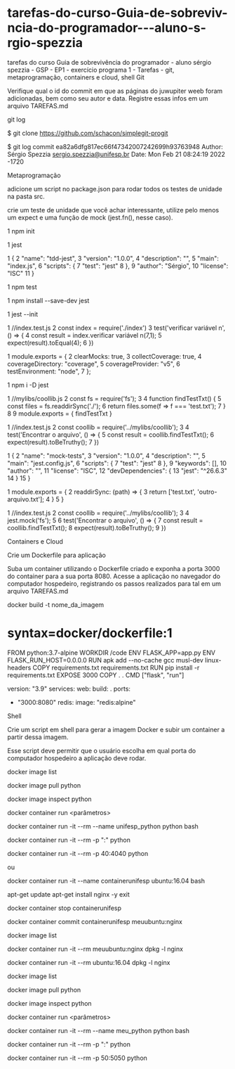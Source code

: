 # tarefas-do-curso-Guia-de-sobreviv-ncia-do-programador---aluno-s-rgio-spezzia
tarefas do curso Guia de sobrevivência do programador - aluno sérgio spezzia - GSP - EP1 - exercício programa 1 - Tarefas - git, metaprogramação, containers e cloud, shell 
Git




Verifique qual o id do commit em que as páginas do juwupiter weeb foram adicionadas, bem como seu autor e data. Registre essas infos em um arquivo TAREFAS.md





git log




$ git clone https://github.com/schacon/simplegit-progit





$ git log
commit ea82a6dfg817ec66f47342007242699h93763948
Author: Sérgio Spezzia <sergio.spezzia@unifesp.br>
Date:   Mon Feb 21 08:24:19 2022 -1720



Metaprogramação



adicione um script no package.json para rodar todos os testes de unidade na pasta src. 

crie um teste de unidade que você achar interessante, utilize pelo menos um expect e uma função de mock (jest.fn(), nesse caso).



1 npm init

1 jest



1 {
2  "name": "tdd-jest",
3  "version": "1.0.0",
4  "description": "",
5  "main": "index.js",
6  "scripts": {
7    "test": "jest"
8  },
9  "author": "Sérgio",
10  "license": "ISC"
11 }




1 npm test


1 npm install --save-dev jest


1 jest --init



1 //index.test.js
2 const index = require('./index')
3 test('verificar variável n', () => {
4    const result = index.verificar variável n(7,1);
5    expect(result).toEqual(4);
6 })







1 module.exports = {
2    clearMocks: true,
3    collectCoverage: true,
4    coverageDirectory: "coverage",
5    coverageProvider: "v5",
6    testEnvironment: "node",
7 };




1 npm i -D jest



1 //mylibs/coollib.js
2 const fs = require('fs');
3
4 function findTestTxt() {
5    const files = fs.readdirSync('./');
6    return files.some(f => f === 'test.txt');
7 }
8
9 module.exports = { findTestTxt }





1 //index.test.js
2 const coollib = require('../mylibs/coollib');
3
4 test('Encontrar o arquivo', () => {
5    const result = coollib.findTestTxt();
6    expect(result).toBeTruthy();
7 })






1 {
2  "name": "mock-tests",
3  "version": "1.0.0",
4  "description": "",
5  "main": "jest.config.js",
6  "scripts": {
7    "test": "jest"
8  },
9  "keywords": [],
10  "author": "",
11  "license": "ISC",
12  "devDependencies": {
13    "jest": "^26.6.3"
14  }
15 }







1 module.exports = {
2    readdirSync: (path) => {
3        return ['test.txt', 'outro-arquivo.txt'];
4    }
5 }







1 //index.test.js
2 const coollib = require('../mylibs/coollib');
3 
4 jest.mock('fs');
5 
6 test('Encontrar o arquivo', () => {
7    const result = coollib.findTestTxt();
8    expect(result).toBeTruthy();
9 })




Containers e Cloud



Crie um Dockerfile para aplicação

Suba um container utilizando o Dockerfile criado e exponha a porta 3000 do container para a sua porta 8080. 
Acesse a aplicação no navegador do computador hospedeiro, registrando os passos realizados para tal em um arquivo TAREFAS.md



docker build -t nome_da_imagem



# syntax=docker/dockerfile:1
FROM python:3.7-alpine
WORKDIR /code
ENV FLASK_APP=app.py
ENV FLASK_RUN_HOST=0.0.0.0
RUN apk add --no-cache gcc musl-dev linux-headers
COPY requirements.txt requirements.txt
RUN pip install -r requirements.txt
EXPOSE 3000
COPY . .
CMD ["flask", "run"]



version: "3.9"
services:
web:
build: .
ports:
- "3000:8080"
redis:
image: "redis:alpine"




Shell
 


Crie um script em shell para gerar a imagem Docker e subir um container a partir dessa imagem. 

Esse script deve permitir que o usuário escolha em qual porta do computador hospedeiro a aplicação deve rodar.







docker image list


docker image pull python


docker image inspect python


docker container run <parâmetros> <imagem> <CMD> <argumentos>


docker container run -it --rm --name unifesp_python python bash


docker container run -it --rm -p "<host>:<container>" python


docker container run -it --rm -p 40:4040 python







ou





docker container run -it --name containerunifesp ubuntu:16.04 bash


apt-get update
apt-get install nginx -y
exit



docker container stop containerunifesp


docker container commit containerunifesp meuubuntu:nginx






docker image list




docker container run -it --rm meuubuntu:nginx dpkg -l nginx




docker container run -it --rm ubuntu:16.04 dpkg -l nginx









docker image list




docker image pull python




docker image inspect python




docker container run <parâmetros> <imagem> <CMD> <argumentos>




docker container run -it --rm --name meu_python python bash




docker container run -it --rm -p "<host>:<container>" python




docker container run -it --rm -p 50:5050 python
















